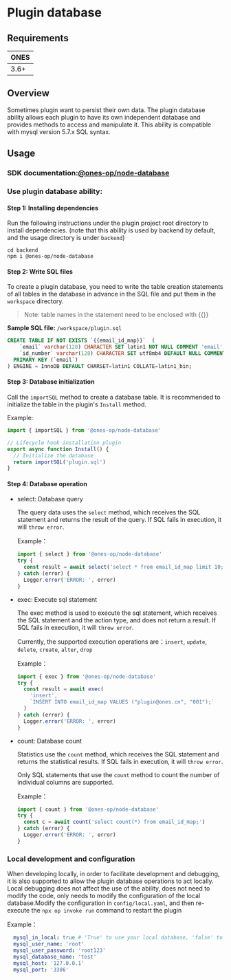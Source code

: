 # Plugin database

## Requirements

| **ONES** |
| -------- |
| 3.6+     |

## Overview

Sometimes plugin want to persist their own data. The plugin database ability allows each plugin to have its own independent database and provides methods to access and manipulate it. This ability is compatible with mysql version 5.7.x SQL syntax.

## Usage

### SDK documentation:[@ones-op/node-database](https://our.ones.pro/wiki/#/team/RDjYMhKq/page/HsGK3Tzn)

### Use plugin database ability:

#### Step 1: Installing dependencies

Run the following instructions under the plugin project root directory to install dependencies. (note that this ability is used by backend by default, and the usage directory is under `backend`)

```shell
cd backend
npm i @ones-op/node-database
```

#### Step 2: Write SQL files

To create a plugin database, you need to write the table creation statements of all tables in the database in advance in the SQL file and put them in the `workspace` directory.

> Note: table names in the statement need to be enclosed with {{}}

**Sample SQL file:** `/workspace/plugin.sql`

```sql
CREATE TABLE IF NOT EXISTS `{{email_id_map}}`  (
    `email` varchar(128) CHARACTER SET latin1 NOT NULL COMMENT 'email',
    `id_number` varchar(128) CHARACTER SET utf8mb4 DEFAULT NULL COMMENT 'Work number',
  PRIMARY KEY (`email`)
) ENGINE = InnoDB DEFAULT CHARSET=latin1 COLLATE=latin1_bin;
```

#### Step 3: Database initialization

Call the `importSQL` method to create a database table. It is recommended to initialize the table in the plugin's `Install` method.

Example:

```typescript
import { importSQL } from '@ones-op/node-database'

// Lifecycle hook installation plugin
export async function Install() {
  // Initialize the database
  return importSQL('plugin.sql')
}
```

#### Step 4: Database operation

- select: Database query

  The query data uses the `select` method, which receives the SQL statement and returns the result of the query. If SQL fails in execution, it will `throw error`.

  Example：

  ```typescript
  import { select } from '@ones-op/node-database'
  try {
    const result = await select('select * from email_id_map limit 10;')
  } catch (error) {
    Logger.error('ERROR: ', error)
  }
  ```

- exec: Execute sql statement

  The exec method is used to execute the sql statement, which receives the SQL statement and the action type, and does not return a result. If SQL fails in execution, it will `throw error`.

  Currently, the supported execution operations are：`insert`, `update`, `delete`, `create`, `alter`, `drop`

  Example：

  ```typescript
  import { exec } from '@ones-op/node-database'
  try {
    const result = await exec(
      'insert',
      `INSERT INTO email_id_map VALUES ("plugin@ones.cn", "001");`
    )
  } catch (error) {
    Logger.error('ERROR: ', error)
  }
  ```

- count: Database count

  Statistics use the `count` method, which receives the SQL statement and returns the statistical results. If SQL fails in execution, it will `throw error`.

  Only SQL statements that use the `count` method to count the number of individual columns are supported.

  Example：

  ```typescript
  import { count } from '@ones-op/node-database'
  try {
    const c = await count('select count(*) from email_id_map;')
  } catch (error) {
    Logger.error('ERROR: ', error)
  }
  ```

### Local development and configuration

When developing locally, in order to facilitate development and debugging, it is also supported to allow the plugin database operations to act locally. Local debugging does not affect the use of the ability, does not need to modify the code, only needs to modify the configuration of the local database.Modify the configuration in `config/local.yaml`, and then re-execute the `npx op invoke run` command to restart the plugin

Example：

```yaml
  mysql_in_local: true # 'True' to use your local database, 'false' to use the ONES system built-in database
  mysql_user_name: 'root'
  mysql_user_password: 'root123'
  mysql_database_name: 'test'
  mysql_host: '127.0.0.1'
  mysql_port: '3306'
```
